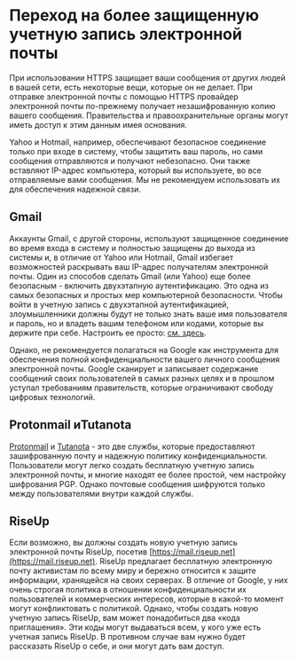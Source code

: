 [Title]: # (Переход на более защищенную учетную запись электронной почты)
[Order]: # (7)

# Переход на более защищенную учетную запись электронной почты

При использовании HTTPS защищает ваши сообщения от других людей в вашей сети, есть некоторые вещи, которые он не делает. При отправке электронной почты с помощью HTTPS провайдер электронной почты по-прежнему получает незашифрованную копию вашего сообщения. Правительства и правоохранительные органы могут иметь доступ к этим данным имея основания.

Yahoo и Hotmail, например, обеспечивают безопасное соединение только при входе в систему, чтобы защитить ваш пароль, но сами сообщения отправляются и получают небезопасно. Они также вставляют IP-адрес компьютера, который вы используете, во все отправляемые вами сообщения. Мы не рекомендуем использовать их для обеспечения надежной связи. 

## Gmail

Аккаунты Gmail, с другой стороны, используют защищенное соединение во время входа в систему и полностью защищены до выхода из системы и, в отличие от Yahoo или Hotmail, Gmail избегает возможностей раскрывать ваш IP-адрес получателям электронной почты. Один из способов сделать Gmail (или Yahoo) еще более безопасным - включить двухэтапную аутентификацию. Это одна из самых безопасных и простых мер компьютерной безопасности. Чтобы войти в учетную запись с двухэтапной аутентификацией, злоумышленники должны будут не только знать ваше имя пользователя и пароль, но и владеть вашим телефоном или кодами, которые вы держите при себе. Настроить ее просто: [см. здесь](https://support.google.com/accounts/answer/185839?hl=en).

Однако, не рекомендуется полагаться на Google как инструмента для обеспечения полной конфиденциальности вашего личного сообщения электронной почты. Google сканирует и записывает содержание сообщений своих пользователей в самых разных целях и в прошлом уступал требованиям правительств, которые ограничивают свободу цифровых технологий. 

## Protonmail иTutanota

[Protonmail](https://protonmail.com) и [Tutanota](https://tutanota.com) - это две службы, которые предоставляют зашифрованную почту и надежную политику конфиденциальности. Пользователи могут легко создать бесплатную учетную запись электронной почты, и многие находят ее более простой, чем настройку шифрования PGP. Однако почтовые сообщения шифруются только между пользователями внутри каждой службы.

## RiseUp

Если возможно, вы должны создать новую учетную запись электронной почты RiseUp, посетив [https://mail.riseup.net](https://mail.riseup.net). RiseUp предлагает бесплатную электронную почту активистам по всему миру и бережно относится к защите информации, хранящейся на своих серверах. В отличие от Google, у них очень строгая политика в отношении конфиденциальности их пользователей и коммерческих интересов, которые в какой-то момент могут конфликтовать с политикой. Однако, чтобы создать новую учетную запись RiseUp, вам может понадобиться два «кода приглашения». Эти коды могут выдаваться всем, у кого уже есть учетная запись RiseUp. В противном случае вам нужно будет рассказать RiseUp о себе, и они могут дать вам доступ.